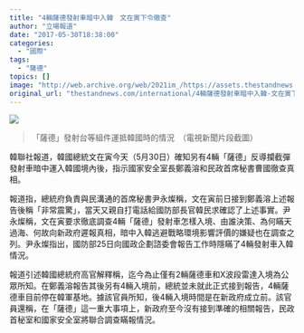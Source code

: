 ```yaml
---
title: "4輛薩德發射車暗中入韓　文在寅下令徹查"
author: "立場報道"
date: "2017-05-30T18:38:00"
categories:
  - "國際"
tags:
  - "薩德"
topics: []
image: "http://web.archive.org/web/2021im_/https://assets.thestandnews.com/media/photos/Screen20Shot202017-03-0720at201.50.5220PM_BZqqb.png"
original_url: "thestandnews.com/international/4輛薩德發射車暗中入韓-文在寅下令徹查"
---
```

![](http://web.archive.org/web/2021im_/https://assets.thestandnews.com/media/photos/Screen20Shot202017-03-0720at201.50.5220PM_BZqqb.png)
> 「薩德」發射台等組件運抵韓國時的情況　（電視新聞片段截圖）

韓聯社報道，韓國總統文在寅今天（5月30日）確知另有4輛「薩德」反導攔截彈發射車暗中運入韓國境內後，指示國家安全室長鄭義溶和民政首席秘書曹國徹查真相。

報道指，總統府負責與民溝通的首席秘書尹永燦稱，文在寅前日接到鄭義溶上述報告後稱「非常震驚」，當天又親自打電話給國防部長官韓民求確認了上述事實。尹永燦稱，文在寅要求徹底調查4輛「薩德」發射車怎樣入境、由誰決策、為何瞞天過海、何故向新政府遲報真相，暗中入韓逃避戰略環境影響評價的嫌疑也在調查之列。尹永燦指出，國防部25日向國政企劃諮委會報告工作時隱瞞了4輛發射車入韓情況。

報道引述韓國總統府高官解釋稱，迄今為止僅有2輛薩德車和X波段雷達入境為公眾所知。在鄭義溶報告其後另有4輛入境前，總統並未就此正式接到報告，4輛薩德車目前停在韓軍基地。據該官員所知，後4輛入境時間是在新政府成立前。該官員還稱，在「薩德」這一重大事項上，新政府至今沒有接到準確的相關報告，民政首秘室和國家安全室將聯合調查瞞報情況。